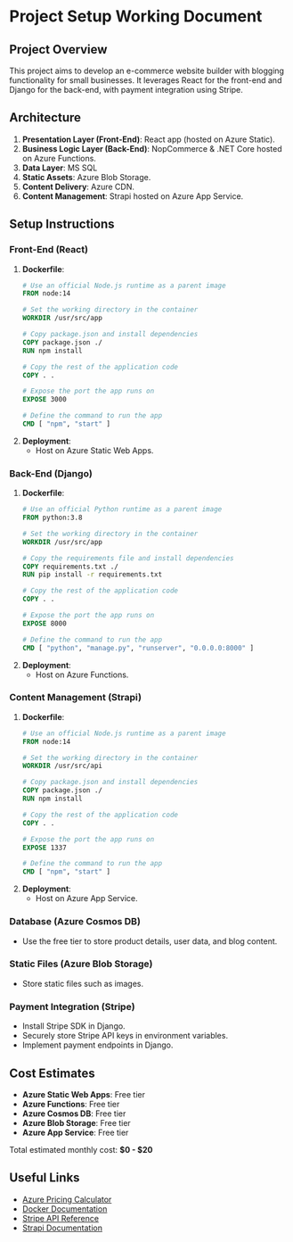 # Project Setup Working Document 

## Project Overview
This project aims to develop an e-commerce website builder with blogging functionality for small businesses. It leverages React for the front-end and Django for the back-end, with payment integration using Stripe.

## Architecture
1. **Presentation Layer (Front-End)**: React app (hosted on Azure Static).
2. **Business Logic Layer (Back-End)**: NopCommerce & .NET Core hosted on Azure Functions.
3. **Data Layer**: MS SQL 
4. **Static Assets**: Azure Blob Storage.
5. **Content Delivery**: Azure CDN.
6. **Content Management**: Strapi hosted on Azure App Service.

## Setup Instructions
### Front-End (React)
1. **Dockerfile**:
    ```dockerfile
    # Use an official Node.js runtime as a parent image
    FROM node:14

    # Set the working directory in the container
    WORKDIR /usr/src/app

    # Copy package.json and install dependencies
    COPY package.json ./
    RUN npm install

    # Copy the rest of the application code
    COPY . .

    # Expose the port the app runs on
    EXPOSE 3000

    # Define the command to run the app
    CMD [ "npm", "start" ]
    ```
2. **Deployment**:
    - Host on Azure Static Web Apps.

### Back-End (Django)
1. **Dockerfile**:
    ```dockerfile
    # Use an official Python runtime as a parent image
    FROM python:3.8

    # Set the working directory in the container
    WORKDIR /usr/src/app

    # Copy the requirements file and install dependencies
    COPY requirements.txt ./
    RUN pip install -r requirements.txt

    # Copy the rest of the application code
    COPY . .

    # Expose the port the app runs on
    EXPOSE 8000

    # Define the command to run the app
    CMD [ "python", "manage.py", "runserver", "0.0.0.0:8000" ]
    ```
2. **Deployment**:
    - Host on Azure Functions.

### Content Management (Strapi)
1. **Dockerfile**:
    ```dockerfile
    # Use an official Node.js runtime as a parent image
    FROM node:14

    # Set the working directory in the container
    WORKDIR /usr/src/api

    # Copy package.json and install dependencies
    COPY package.json ./
    RUN npm install

    # Copy the rest of the application code
    COPY . .

    # Expose the port the app runs on
    EXPOSE 1337

    # Define the command to run the app
    CMD [ "npm", "start" ]
    ```
2. **Deployment**:
    - Host on Azure App Service.

### Database (Azure Cosmos DB)
- Use the free tier to store product details, user data, and blog content.

### Static Files (Azure Blob Storage)
- Store static files such as images.

### Payment Integration (Stripe)
- Install Stripe SDK in Django.
- Securely store Stripe API keys in environment variables.
- Implement payment endpoints in Django.

## Cost Estimates
- **Azure Static Web Apps**: Free tier
- **Azure Functions**: Free tier
- **Azure Cosmos DB**: Free tier
- **Azure Blob Storage**: Free tier
- **Azure App Service**: Free tier

Total estimated monthly cost: **$0 - $20**

## Useful Links
- [Azure Pricing Calculator](https://azure.microsoft.com/en-us/pricing/calculator/)
- [Docker Documentation](https://docs.docker.com/)
- [Stripe API Reference](https://stripe.com/docs/api)
- [Strapi Documentation](https://strapi.io/documentation/)
